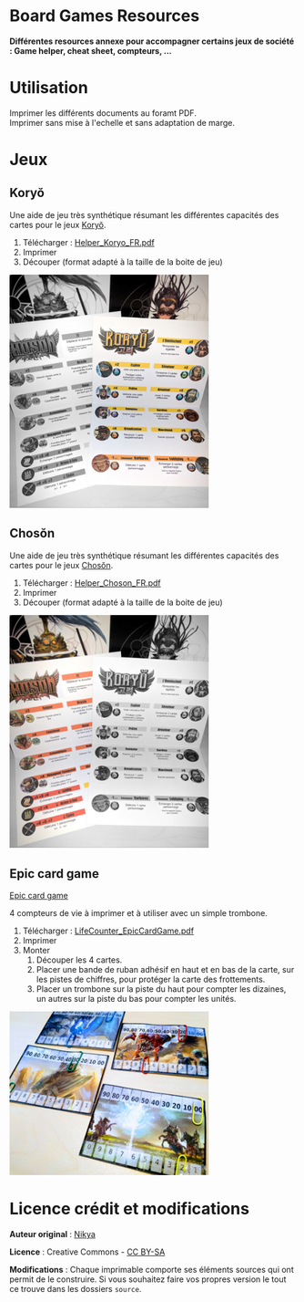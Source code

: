 # Board Games Resources

**Différentes resources annexe pour accompagner certains jeux de société : Game helper, cheat sheet, compteurs, ...**

# Utilisation

Imprimer les différents documents au foramt PDF.  
Imprimer sans mise à l'echelle et sans adaptation de marge.

# Jeux

## Koryŏ

Une aide de jeu très synthétique résumant les différentes capacités des cartes pour le jeux [Koryŏ](http://www.moonstergames.com/koryo/ "Site officiel").  

1. Télécharger : [Helper_Koryo_FR.pdf](./distributable/Helper_Koryo_FR.pdf)
2. Imprimer
3. Découper (format adapté à la taille de la boite de jeu)

<a href="source\koryo\pres.jpg"><img src="source\koryo\pres.jpg" width="350px" title="Aperçue"/></a>


## Chosŏn

Une aide de jeu très synthétique résumant les différentes capacités des cartes pour le jeux [Chosŏn](http://www.moonstergames.com/Choson/ "Site officiel").  

1. Télécharger : [Helper_Choson_FR.pdf](./distributable/Helper_Choson_FR.pdf)
2. Imprimer
3. Découper (format adapté à la taille de la boite de jeu)

<a href="source\choson\pres.jpg"><img src="source\choson\pres.jpg" width="350px" title="Aperçue"/></a>


## Epic card game

[Epic card game](http://www.epiccardgame.com/)

4 compteurs de vie à imprimer et à utiliser avec un simple trombone.

1. Télécharger : [LifeCounter_EpicCardGame.pdf](./distributable/LifeCounter_EpicCardGame.pdf)
2. Imprimer
3. Monter
    1. Découper les 4 cartes.
    1. Placer une bande de ruban adhésif en haut et en bas de la carte, sur les pistes de chiffres, pour protéger la carte des frottements.
    1. Placer un trombone sur la piste du haut pour compter les dizaines, un autres sur la piste du bas pour compter les unités.

<a href="source\EpicCardGame\pres.jpg"><img src="source\EpicCardGame\pres.jpg" width="350px" title="Aperçue"/></a>


# Licence crédit et modifications

**Auteur original** : [Nikya](https://github.com/Nikya)

**Licence** : Creative Commons - [CC BY-SA](https://creativecommons.org/licenses/by-sa/4.0/)

**Modifications** : Chaque imprimable comporte ses éléments sources qui ont permit de le construire. Si vous souhaitez faire vos propres version le tout ce trouve dans les dossiers `source`.
